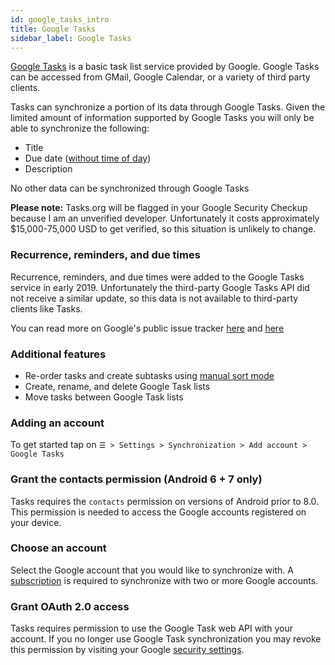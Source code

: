 ```yaml
---
id: google_tasks_intro
title: Google Tasks
sidebar_label: Google Tasks
---
```


[Google Tasks](https://support.google.com/calendar/answer/106237) is a basic
task list service provided by Google. Google Tasks can be accessed from GMail,
Google Calendar, or a variety of third party clients.

Tasks can synchronize a portion of its data through Google Tasks. Given the
limited amount of information supported by Google Tasks you will only be able
to synchronize the following:

* Title
* Due date ([without time of day](https://issuetracker.google.com/issues/128979662))
* Description

No other data can be synchronized through Google Tasks

**Please note:** Tasks.org will be flagged in your Google Security Checkup
because I am an unverified developer. Unfortunately it costs approximately
$15,000-75,000 USD to get verified, so this situation is unlikely to change.

### Recurrence, reminders, and due times

Recurrence, reminders, and due times were added to the Google Tasks service in
early 2019. Unfortunately the third-party Google Tasks API did not receive a
similar update, so this data is not available to third-party clients like Tasks.

You can read more on Google's public issue tracker
[here](https://issuetracker.google.com/issues/128979662) and
[here](https://issuetracker.google.com/issues/36759725)

### Additional features

* Re-order tasks and create subtasks using [manual sort
  mode](manual_sort_mode.md)
* Create, rename, and delete Google Task lists
* Move tasks between Google Task lists

### Adding an account

To get started tap on ```☰ > Settings > Synchronization > Add account >
Google Tasks```

### Grant the contacts permission (Android 6 + 7 only)

Tasks requires the `contacts` permission on versions of Android prior to 8.0.
This permission is needed to access the Google accounts registered on your
device.

### Choose an account

Select the Google account that you would like to synchronize with. A
[subscription](subscribe.md) is required to synchronize with two or more Google
accounts.

### Grant OAuth 2.0 access

Tasks requires permission to use the Google Task web API with your account. If
you no longer use Google Task synchronization you may revoke this permission by
visiting your Google [security
settings](https://myaccount.google.com/permissions).

